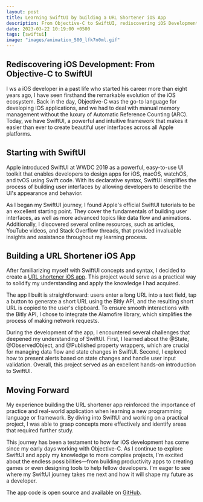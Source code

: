 ```yaml
---
layout: post
title: Learning SwiftUI by building a URL Shortener iOS App
description: From Objective-C to SwiftUI, rediscovering iOS Development through Building a URL Shortener App
date: 2023-03-22 10:19:00 +0500
tags: [swiftui]
image: "images/animation_500_lfk7n0ml.gif"
---
```


## Rediscovering iOS Development: From Objective-C to SwiftUI
I ws a iOS developer in a past life who started his career more than eight years ago, I have seen firsthand the remarkable evolution of the iOS ecosystem. Back in the day, Objective-C was the go-to language for developing iOS applications, and we had to deal with manual memory management without the luxury of Automatic Reference Counting (ARC). Today, we have SwiftUI, a powerful and intuitive framework that makes it easier than ever to create beautiful user interfaces across all Apple platforms.

## Starting with SwiftUI
Apple introduced SwiftUI at WWDC 2019 as a powerful, easy-to-use UI toolkit that enables developers to design apps for iOS, macOS, watchOS, and tvOS using Swift code. With its declarative syntax, SwiftUI simplifies the process of building user interfaces by allowing developers to describe the UI's appearance and behavior.

As I began my SwiftUI journey, I found Apple's official SwiftUI tutorials to be an excellent starting point. They cover the fundamentals of building user interfaces, as well as more advanced topics like data flow and animations. Additionally, I discovered several online resources, such as articles, YouTube videos, and Stack Overflow threads, that provided invaluable insights and assistance throughout my learning process.

## Building a URL Shortener iOS App
After familiarizing myself with SwiftUI concepts and syntax, I decided to create a [URL shortener iOS app](https://github.com/aliirz/Swift-Url-Shortener). This project would serve as a practical way to solidify my understanding and apply the knowledge I had acquired.

The app I built is straightforward: users enter a long URL into a text field, tap a button to generate a short URL using the Bitly API, and the resulting short URL is copied to the user's clipboard. To ensure smooth interactions with the Bitly API, I chose to integrate the Alamofire library, which simplifies the process of making network requests.

During the development of the app, I encountered several challenges that deepened my understanding of SwiftUI. First, I learned about the @State, @ObservedObject, and @Published property wrappers, which are crucial for managing data flow and state changes in SwiftUI. Second, I explored how to present alerts based on state changes and handle user input validation. Overall, this project served as an excellent hands-on introduction to SwiftUI.

## Moving Forward
My experience building the URL shortener app reinforced the importance of practice and real-world application when learning a new programming language or framework. By diving into SwiftUI and working on a practical project, I was able to grasp concepts more effectively and identify areas that required further study.

This journey has been a testament to how far iOS development has come since my early days working with Objective-C. As I continue to explore SwiftUI and apply my knowledge to more complex projects, I'm excited about the endless possibilities—from building productivity apps to creating games or even designing tools to help fellow developers. I'm eager to see where my SwiftUI journey takes me next and how it will shape my future as a developer.

The app code is open source and available on [GitHub](https://github.com/aliirz/Swift-Url-Shortener).